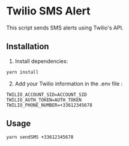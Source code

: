 # Twilio SMS Alert

This script sends SMS alerts using Twilio's API.

## Installation

1. Install dependencies:
```bash
yarn install
```

2. Add your Twilio information in the .env file  :
```
TWILIO_ACCOUNT_SID=ACCOUNT_SID
TWILIO_AUTH_TOKEN=AUTH_TOKEN
TWILIO_PHONE_NUMBER=+33612345678
```

## Usage

```sh
yarn sendSMS +33612345678
```